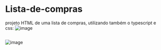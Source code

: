 # Lista-de-compras
projeto HTML de uma lista de compras, utilizando também o typescript e css:
![image](https://user-images.githubusercontent.com/124212111/221418278-919893fa-78d9-458a-8e26-144de7698be5.png)
##
![image](https://user-images.githubusercontent.com/124212111/221418460-edc3328d-82e6-4ee3-94c9-1e15c4079a15.png)

